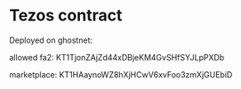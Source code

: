 # Tezos contract

Deployed on ghostnet:

allowed fa2: KT1TjonZAjZd44xDBjeKM4GvSHfSYJLpPXDb

marketplace: KT1HAaynoWZ8hXjHCwV6xvFoo3zmXjGUEbiD
